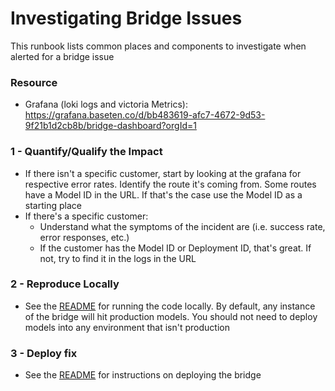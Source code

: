 # Investigating Bridge Issues
This runbook lists common places and components to investigate when alerted for a bridge issue

### Resource 
* Grafana (loki logs and victoria Metrics): https://grafana.baseten.co/d/bb483619-afc7-4672-9d53-9f21b1d2cb8b/bridge-dashboard?orgId=1 

### 1 - Quantify/Qualify the Impact
- If there isn't a specific customer, start by looking at the grafana for respective error rates. Identify the route it's coming from. Some routes have a Model ID in the URL. If that's the case use the Model ID as a starting place
- If there's a specific customer: 
  - Understand what the symptoms of the incident are (i.e. success rate, error responses, etc.)
  - If the customer has the Model ID or Deployment ID, that's great. If not, try to find it in the logs in the URL

### 2 - Reproduce Locally
- See the [README](https://github.com/basetenlabs/baseten/tree/master/openai-proxy) for running the code locally. By default, any instance of the bridge will hit production models. You should not need to deploy models into any environment that isn't production

### 3 - Deploy fix 
- See the [README](https://github.com/basetenlabs/baseten/tree/master/openai-proxy) for instructions on deploying the bridge
